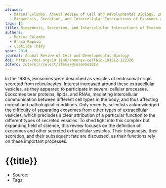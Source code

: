 ```yaml
---
aliases:
  - Marina Colombo. Annual Review of Cell and Developmental Biology. 2014
  - Biogenesis, Secretion, and Intercellular Interactions of Exosomes and Other Extracellular Vesicles
tags: []
title: Biogenesis, Secretion, and Intercellular Interactions of Exosomes and Other Extracellular Vesicles
authors:
  - Marina Colombo
  - Graça Raposo
  - Clotilde Théry
year: 2014
journal: Annual Review of Cell and Developmental Biology
doi: https://doi.org/10.1146/annurev-cellbio-101512-122326
zotero: zotero://select/items/@colombo2014
---
```

<!-- START_ABSTRACT -->
In the 1980s, exosomes were described as vesicles of endosomal origin secreted from reticulocytes. Interest increased around these extracellular vesicles, as they appeared to participate in several cellular processes. Exosomes bear proteins, lipids, and RNAs, mediating intercellular communication between different cell types in the body, and thus affecting normal and pathological conditions. Only recently, scientists acknowledged the difficulty of separating exosomes from other types of extracellular vesicles, which precludes a clear attribution of a particular function to the different types of secreted vesicles. To shed light into this complex but expanding field of science, this review focuses on the definition of exosomes and other secreted extracellular vesicles. Their biogenesis, their secretion, and their subsequent fate are discussed, as their functions rely on these important processes.
<!-- END_ABSTRACT -->

<!-- START_TEMPLATE -->
# {{title}}

- Source:
- Tags: 
<!-- END_TEMPLATE -->